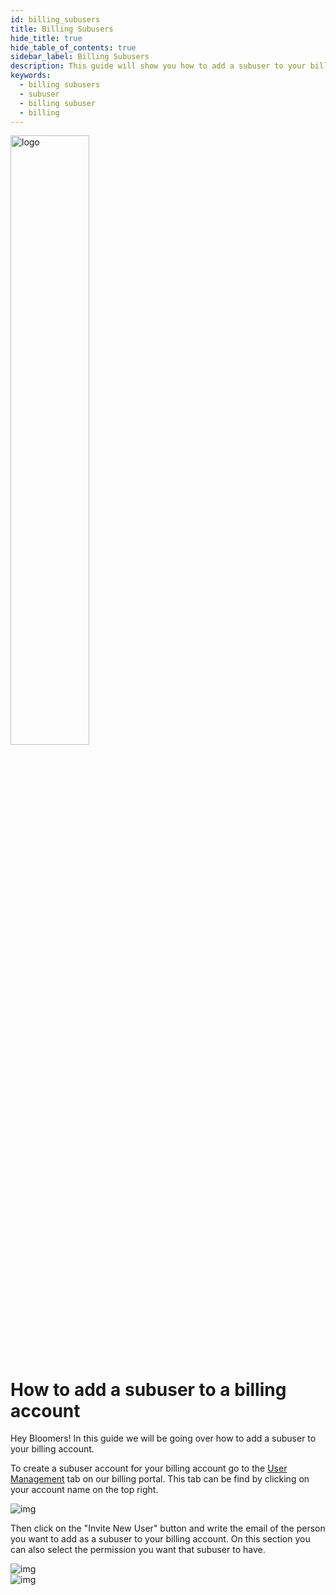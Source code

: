 ```yaml
---
id: billing_subusers
title: Billing Subusers
hide_title: true
hide_table_of_contents: true
sidebar_label: Billing Subusers
description: This guide will show you how to add a subuser to your billing account.
keywords:
  - billing subusers
  - subuser
  - billing subuser
  - billing
---
```


<div class="text--center">
<img src="https://bloom.host/logo-white.svg" alt="logo" height="50%" width="50%"/>
<h1>How to add a subuser to a billing account</h1>
</div>

Hey Bloomers! In this guide we will be going over how to add a subuser to your billing account.

To create a subuser account for your billing account go to the [User Management](https://billing.bloom.host/index.php?rp=/account/users) tab on our billing portal. This tab can be find by clicking on your account name on the top right.

<div class="text--center">
<img src={require('../../static/imgs/billing/billing_subusers/1.png').default} alt="img"/></div>

Then click on the "Invite New User" button and write the email of the person you want to add as a subuser to your billing account. On this section you can also select the permission you want that subuser to have.

<div class="text--center">
<img src={require('../../static/imgs/billing/billing_subusers/2.png').default} alt="img"/></div>

<div class="text--center">
<img src={require('../../static/imgs/billing/billing_subusers/3.png').default} alt="img"/></div>